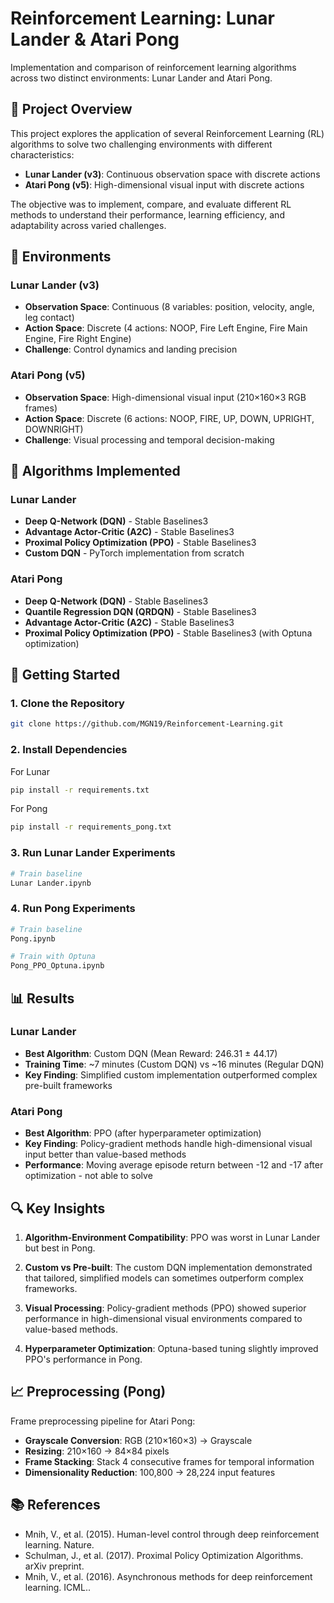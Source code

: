 # Reinforcement Learning: Lunar Lander & Atari Pong

Implementation and comparison of reinforcement learning algorithms across two distinct environments: Lunar Lander and Atari Pong.

## 🎯 Project Overview

This project explores the application of several Reinforcement Learning (RL) algorithms to solve two challenging environments with different characteristics:

- **Lunar Lander (v3)**: Continuous observation space with discrete actions
- **Atari Pong (v5)**: High-dimensional visual input with discrete actions

The objective was to implement, compare, and evaluate different RL methods to understand their performance, learning efficiency, and adaptability across varied challenges.

## 🚀 Environments

### Lunar Lander (v3)
- **Observation Space**: Continuous (8 variables: position, velocity, angle, leg contact)
- **Action Space**: Discrete (4 actions: NOOP, Fire Left Engine, Fire Main Engine, Fire Right Engine)
- **Challenge**: Control dynamics and landing precision

### Atari Pong (v5)
- **Observation Space**: High-dimensional visual input (210×160×3 RGB frames)
- **Action Space**: Discrete (6 actions: NOOP, FIRE, UP, DOWN, UPRIGHT, DOWNRIGHT)
- **Challenge**: Visual processing and temporal decision-making

## 🧠 Algorithms Implemented

### Lunar Lander
- **Deep Q-Network (DQN)** - Stable Baselines3
- **Advantage Actor-Critic (A2C)** - Stable Baselines3  
- **Proximal Policy Optimization (PPO)** - Stable Baselines3
- **Custom DQN** - PyTorch implementation from scratch

### Atari Pong
- **Deep Q-Network (DQN)** - Stable Baselines3
- **Quantile Regression DQN (QRDQN)** - Stable Baselines3
- **Advantage Actor-Critic (A2C)** - Stable Baselines3
- **Proximal Policy Optimization (PPO)** - Stable Baselines3 (with Optuna optimization)

## 🚀 Getting Started

### 1. Clone the Repository
```bash
git clone https://github.com/MGN19/Reinforcement-Learning.git
```

### 2. Install Dependencies
For Lunar

```bash
pip install -r requirements.txt
```

For Pong

```bash
pip install -r requirements_pong.txt
```

### 3. Run Lunar Lander Experiments
```bash
# Train baseline
Lunar Lander.ipynb
```

### 4. Run Pong Experiments
```bash
# Train baseline
Pong.ipynb

# Train with Optuna
Pong_PPO_Optuna.ipynb
```

## 📊 Results

### Lunar Lander
- **Best Algorithm**: Custom DQN (Mean Reward: 246.31 ± 44.17)
- **Training Time**: ~7 minutes (Custom DQN) vs ~16 minutes (Regular DQN)
- **Key Finding**: Simplified custom implementation outperformed complex pre-built frameworks

### Atari Pong
- **Best Algorithm**: PPO (after hyperparameter optimization)
- **Key Finding**: Policy-gradient methods handle high-dimensional visual input better than value-based methods
- **Performance**: Moving average episode return between -12 and -17 after optimization - not able to solve

## 🔍 Key Insights

1. **Algorithm-Environment Compatibility**: PPO was worst in Lunar Lander but best in Pong.

2. **Custom vs Pre-built**: The custom DQN implementation demonstrated that tailored, simplified models can sometimes outperform complex frameworks.

3. **Visual Processing**: Policy-gradient methods (PPO) showed superior performance in high-dimensional visual environments compared to value-based methods.

4. **Hyperparameter Optimization**: Optuna-based tuning slightly improved PPO's performance in Pong.

## 📈 Preprocessing (Pong)

Frame preprocessing pipeline for Atari Pong:
- **Grayscale Conversion**: RGB (210×160×3) → Grayscale
- **Resizing**: 210×160 → 84×84 pixels
- **Frame Stacking**: Stack 4 consecutive frames for temporal information
- **Dimensionality Reduction**: 100,800 → 28,224 input features

## 📚 References

- Mnih, V., et al. (2015). Human-level control through deep reinforcement learning. Nature.
- Schulman, J., et al. (2017). Proximal Policy Optimization Algorithms. arXiv preprint.
- Mnih, V., et al. (2016). Asynchronous methods for deep reinforcement learning. ICML..
